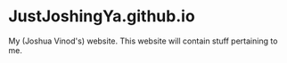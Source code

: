# JustJoshingYa.github.io
My (Joshua Vinod's) website. This website will contain stuff pertaining to me.
